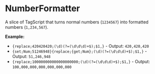 # NumberFormatter
A slice of TagScript that turns normal numbers (`1234567`) into formatted numbers (`1,234,567`).

**Example:**
* `{replace;420420420;(\d)(?=(\d\d\d)+$);$1,}` - Output: `420,420,420`
* `{set;Num;51246948}{replace;{get;Num};(\d)(?=(\d\d\d)+$);$1,}` - Output: `51,246,948`
* `{replace;100000000000000000000;(\d)(?=(\d\d\d)+$);$1,}` - Output: `100,000,000,000,000,000,000`